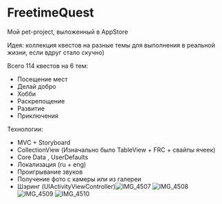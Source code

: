 # FreetimeQuest

Мой pet-project, выложенный в AppStore

Идея: коллекция квестов на разные темы для выполнения в реальной жизни, если вдруг стало скучно)

Всего 114 квестов на 6 тем:
- Посещение мест
- Делай добро
- Хобби
- Раскрепощение
- Развитие
- Приключения

Технологии:
- MVC + Storyboard
- CollectionView
(Изначально было TableView + FRC + свайпы ячеек)
- Core Data , UserDefaults
- Локализация (ru + eng)
- Проигрывание звуков
- Получение фото с камеры или из галереи
- Шэринг (UIActivityViewController)![IMG_4507](https://user-images.githubusercontent.com/48157245/211283309-d6cdd3b4-9c88-4e1d-8659-9ccbef90036f.PNG)
![IMG_4508](https://user-images.githubusercontent.com/48157245/211283424-8768f5e1-3710-495f-9914-ad647f455f7b.PNG)
![IMG_4509](https://user-images.githubusercontent.com/48157245/211283463-f92b9d7d-fb46-42d1-855f-0dd788a2c778.PNG)
![IMG_4510](https://user-images.githubusercontent.com/48157245/211283490-96a6a11d-091f-4e7b-b977-f0ed868d49f4.PNG)
